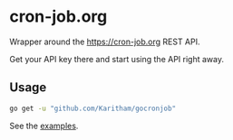 # cron-job.org

Wrapper around the <https://cron-job.org> REST API.

Get your API key there and start using the API right away.

## Usage

```sh
go get -u "github.com/Karitham/gocronjob"
```

See the [examples](./examples).
